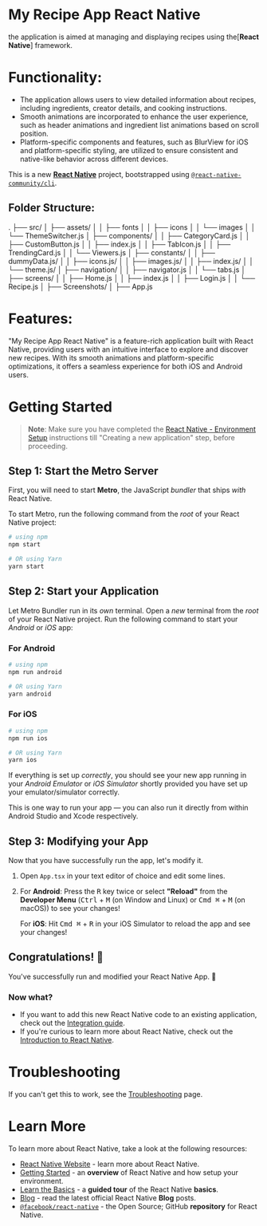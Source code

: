 # My Recipe App React Native

the application is aimed at managing and displaying recipes using the[**React Native**] framework.

# Functionality:

- The application allows users to view detailed information about recipes, including ingredients, creator details, and cooking instructions.
- Smooth animations are incorporated to enhance the user experience, such as header animations and ingredient list animations based on scroll position.
- Platform-specific components and features, such as BlurView for iOS and platform-specific styling, are utilized to ensure consistent and native-like behavior across different devices.

This is a new [**React Native**](https://reactnative.dev) project, bootstrapped using [`@react-native-community/cli`](https://github.com/react-native-community/cli).

## Folder Structure:

.
├── src/
│   ├── assets/
│   │   ├── fonts
│   │   ├── icons
│   │   └── images
│   │   └── ThemeSwitcher.js
│   ├── components/
│   │   ├── CategoryCard.js
│   │   ├── CustomButton.js
│   │   ├── index.js
│   │   ├── TabIcon.js
│   │   ├── TrendingCard.js
│   │   └── Viewers.js
│   ├── constants/
│   │   ├── dummyData.js/
│   │   ├── icons.js/
│   │   ├── images.js/
│   │   ├── index.js/
│   │   └── theme.js/
│   ├── navigation/
│   │   ├── navigator.js
│   │   └── tabs.js
│   ├── screens/
│   │   ├── Home.js
│   │   ├── index.js
│   │   ├── Login.js
│   │   └── Recipe.js
│   ├── Screenshots/
│   ├── App.js

# Features:

"My Recipe App React Native" is a feature-rich application built with React Native, providing users with an intuitive interface to explore and discover new recipes. With its smooth animations and platform-specific optimizations, it offers a seamless experience for both iOS and Android users.


# Getting Started

>**Note**: Make sure you have completed the [React Native - Environment Setup](https://reactnative.dev/docs/environment-setup) instructions till "Creating a new application" step, before proceeding.

## Step 1: Start the Metro Server

First, you will need to start **Metro**, the JavaScript _bundler_ that ships _with_ React Native.

To start Metro, run the following command from the _root_ of your React Native project:

```bash
# using npm
npm start

# OR using Yarn
yarn start
```

## Step 2: Start your Application

Let Metro Bundler run in its _own_ terminal. Open a _new_ terminal from the _root_ of your React Native project. Run the following command to start your _Android_ or _iOS_ app:

### For Android

```bash
# using npm
npm run android

# OR using Yarn
yarn android
```

### For iOS

```bash
# using npm
npm run ios

# OR using Yarn
yarn ios
```

If everything is set up _correctly_, you should see your new app running in your _Android Emulator_ or _iOS Simulator_ shortly provided you have set up your emulator/simulator correctly.

This is one way to run your app — you can also run it directly from within Android Studio and Xcode respectively.

## Step 3: Modifying your App

Now that you have successfully run the app, let's modify it.

1. Open `App.tsx` in your text editor of choice and edit some lines.
2. For **Android**: Press the <kbd>R</kbd> key twice or select **"Reload"** from the **Developer Menu** (<kbd>Ctrl</kbd> + <kbd>M</kbd> (on Window and Linux) or <kbd>Cmd ⌘</kbd> + <kbd>M</kbd> (on macOS)) to see your changes!

   For **iOS**: Hit <kbd>Cmd ⌘</kbd> + <kbd>R</kbd> in your iOS Simulator to reload the app and see your changes!

## Congratulations! :tada:

You've successfully run and modified your React Native App. :partying_face:

### Now what?

- If you want to add this new React Native code to an existing application, check out the [Integration guide](https://reactnative.dev/docs/integration-with-existing-apps).
- If you're curious to learn more about React Native, check out the [Introduction to React Native](https://reactnative.dev/docs/getting-started).

# Troubleshooting

If you can't get this to work, see the [Troubleshooting](https://reactnative.dev/docs/troubleshooting) page.

# Learn More

To learn more about React Native, take a look at the following resources:

- [React Native Website](https://reactnative.dev) - learn more about React Native.
- [Getting Started](https://reactnative.dev/docs/environment-setup) - an **overview** of React Native and how setup your environment.
- [Learn the Basics](https://reactnative.dev/docs/getting-started) - a **guided tour** of the React Native **basics**.
- [Blog](https://reactnative.dev/blog) - read the latest official React Native **Blog** posts.
- [`@facebook/react-native`](https://github.com/facebook/react-native) - the Open Source; GitHub **repository** for React Native.
